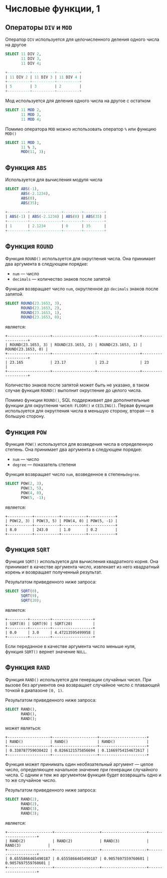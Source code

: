 # Числовые функции, 1

## Операторы `DIV` и `MOD`

Оператор `DIV` используется для целочисленного деления одного числа на другое

```sql
SELECT 11 DIV 2,
       11 DIV 3,
       11 DIV 4;
```

```sql
+----------+----------+----------+
| 11 DIV 2 | 11 DIV 3 | 11 DIV 4 |
+----------+----------+----------+
| 5        | 3        | 2        |
+----------+----------+----------+
```

Мод используется для деления одного числа на другое с остатком

```sql
SELECT 11 MOD 2,
       11 MOD 3,
       11 MOD 4;
```

Помимо оператора `MOD` можно использовать оператор `%` или функцию `MOD()`

```sql
SELECT 11 MOD 3,
       11 % 3,
       MOD(11, 3);
```

## Функция `ABS`

Используется для вычисления модуля числа

```sql
SELECT ABS(-1),
       ABS(-2.1234),
       ABS(0),
       ABS(35);
```

```sql
+---------+--------------+--------+---------+
| ABS(-1) | ABS(-2.1234) | ABS(0) | ABS(35) |
+---------+--------------+--------+---------+
| 1       | 2.1234       | 0      | 35      |
+---------+--------------+--------+---------+
```

## Функция `ROUND`

Функция `ROUND()` используется для округления числа. Она принимает два аргумента в следующем порядке:

- `num` — число
- `decimals` — количество знаков после запятой

Функция возвращает число `num`, округленное до `decimals` знаков после запятой.

```sql
SELECT ROUND(23.1653, 3),
       ROUND(23.1653, 2),
       ROUND(23.1653, 1),
       ROUND(23.1653, 0);
```

является:

```
+-------------------+-------------------+-------------------+-------------------+
| ROUND(23.1653, 3) | ROUND(23.1653, 2) | ROUND(23.1653, 1) | ROUND(23.1653, 0) |
+-------------------+-------------------+-------------------+-------------------+
| 23.165            | 23.17             | 23.2              | 23                |
+-------------------+-------------------+-------------------+-------------------+
```

Количество знаков после запятой может быть не указано, в таком случае функция `ROUND()` выполнит округление до целого числа.

Помимо функции `ROUND()`, SQL поддерживает две дополнительные функции для округления чисел: `FLOOR()` и `CEILING()`. Первая функция используется для округления числа в меньшую сторону, вторая — в большую сторону.

## Функция `POW`

Функция `POW()` используется для возведения числа в определенную степень. Она принимает два аргумента в следующем порядке:

- `num` — число
- `degree` — показатель степени

Функция возвращает число `num`, возведенное в степень`degree`.

```sql
SELECT POW(2, 3),
       POW(3, 5),
       POW(4, 0),
       POW(5, -1);
```

является:

```
+-----------+-----------+-----------+------------+
| POW(2, 3) | POW(3, 5) | POW(4, 0) | POW(5, -1) |
+-----------+-----------+-----------+------------+
| 8.0       | 243.0     | 1.0       | 0.2        |
+-----------+-----------+-----------+------------+
```

## Функция `SQRT`

Функция `SQRT()` используется для вычисления квадратного корня. Она принимает в качестве аргумента число, извлекает из него квадратный корень и возвращает полученный результат.

Результатом приведенного ниже запроса:

```sql
SELECT SQRT(0),
       SQRT(9),
       SQRT(20);
```

является:

```
+---------+---------+------------------+
| SQRT(0) | SQRT(9) | SQRT(20)         |
+---------+---------+------------------+
| 0.0     | 3.0     | 4.47213595499958 |
+---------+---------+------------------+
```

Если переданное в качестве аргумента число меньше нуля, функция `SQRT()` вернет значение `NULL`.

## Функция `RAND`

Функция `RAND()` используется для генерации случайных чисел. При вызове без аргументов она возвращает случайное число с плавающей точкой в диапазоне `[0, 1)`.

Результатом приведенного ниже запроса:

```sql
SELECT RAND(),
       RAND(),
       RAND();
```

может являться:

```
+-------------------+--------------------+---------------------+
| RAND()            | RAND()             | RAND()              |
+-------------------+--------------------+---------------------+
| 0.338787759038422 | 0.8266121575856694 | 0.11669754154672617 |
+-------------------+--------------------+---------------------+

```

Функция может принимать один необязательный аргумент — целое число, определяющее начальное значение при генерации случайного числа. С одним и тем же аргументом функция будет возвращать одно и то же случайное число.

Результатом приведенного ниже запроса:

```sql
SELECT RAND(2),
       RAND(2),
       RAND(3),
       RAND(3);
```

является:

```
+--------------------+--------------------+--------------------+--------------------+
| RAND(2)            | RAND(2)            | RAND(3)            | RAND(3)            |
+--------------------+--------------------+--------------------+--------------------+
| 0.6555866465490187 | 0.6555866465490187 | 0.9057697559760601 | 0.9057697559760601 |
+--------------------+--------------------+--------------------+--------------------+
```